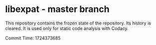 # libexpat - master branch

This repository contains the frozen state of the repository.
Its history is cleared. It is used only for static code
analysis with Codacy.

Commit Time: 1724373685